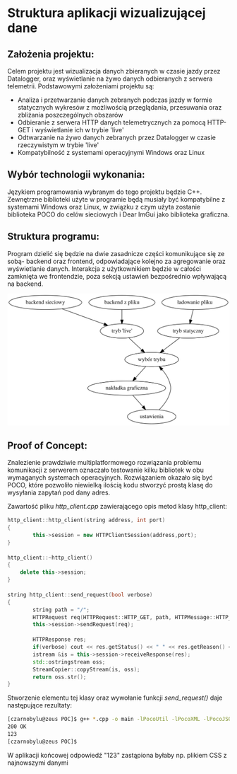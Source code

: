 # Struktura aplikacji wizualizującej dane

## Założenia projektu:

Celem projektu jest wizualizacja danych zbieranych w czasie jazdy przez Datalogger, oraz wyświetlanie na żywo danych odbieranych z serwera telemetrii. Podstawowymi założeniami projektu są:
- Analiza i przetwarzanie danych zebranych podczas jazdy w formie statycznych wykresów z możliwością przeglądania, przesuwania oraz zbliżania poszczególnych obszarów
- Odbieranie z serwera HTTP danych telemetrycznych za pomocą HTTP-GET i wyświetlanie ich w trybie 'live'
- Odtwarzanie na żywo danych zebranych przez Datalogger w czasie rzeczywistym w trybie 'live' 
- Kompatybilność z systemami operacyjnymi Windows oraz Linux

## Wybór technologii wykonania:

Językiem programowania wybranym do tego projektu będzie C++. Zewnętrzne biblioteki użyte w programie będą musiały być kompatybilne z systemami Windows oraz Linux, w związku z czym użyta zostanie biblioteka POCO do celów sieciowych i Dear ImGui jako biblioteka graficzna. 

## Struktura programu:

Program dzielić się będzie na dwie zasadnicze części komunikujące się ze sobą- backend oraz frontend, odpowiadające kolejno za agregowanie oraz wyświetlanie danych. Interakcja z użytkownikiem będzie w całości zamknięta we frontendzie, poza sekcją ustawień bezpośrednio wpływającą na backend.

![](a.svg)

## Proof of Concept:
Znalezienie prawdziwie multiplatformowego rozwiązania problemu komunikacji z serwerem oznaczało testowanie kilku bibliotek w obu wymaganych systemach operacyjnych. Rozwiązaniem okazało się być POCO, które pozwoliło niewielką ilością kodu stworzyć prostą klasę do wysyłania zapytań pod dany adres.

Zawartość pliku <i>http_client.cpp</i> zawierającego opis metod klasy http_client:



```C++
http_client::http_client(string address, int port)
{
		this->session = new HTTPClientSession(address,port);
}

http_client::~http_client()
{
	delete this->session;
}

string http_client::send_request(bool verbose)
{
		string path = "/";
		HTTPRequest req(HTTPRequest::HTTP_GET, path, HTTPMessage::HTTP_1_1);
		this->session->sendRequest(req);

		HTTPResponse res;
		if(verbose) cout << res.getStatus() << " " << res.getReason() << endl;
		istream &is = this->session->receiveResponse(res);
		std::ostringstream oss;
		StreamCopier::copyStream(is, oss);
		return oss.str();
}
```

Stworzenie elementu tej klasy oraz wywołanie funkcji <i>send_request()</i> daje następujące rezultaty:

```Bash
[czarnobylu@zeus POC]$ g++ *.cpp -o main -lPocoUtil -lPocoXML -lPocoJSON -lPocoNet -lPocoFoundation && ./main 
200 OK
123
[czarnobylu@zeus POC]$ 
```

W aplikacji końcowej odpowiedź "123" zastąpiona byłaby np. plikiem CSS z najnowszymi danymi 
